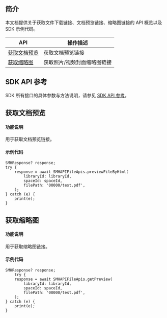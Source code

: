 ## 简介

本文档提供关于获取文件下载链接、文档预览链接、缩略图链接的 API 概览以及 SDK 示例代码。

| API                                                          | 操作描述                         |
| ------------------------------------------------------------ | -------------------------------- |
| [获取文档预览](https://cloud.tencent.com/document/product/1339/71130) | 获取文档预览链接         |
| [获取缩略图](https://cloud.tencent.com/document/product/1339/71129) | 获取照片/视频封面缩略图链接         |

## SDK API 参考

SDK 所有接口的具体参数与方法说明，请参见 [SDK API 参考](https://smh-sdk-doc-1253960454.cos.ap-guangzhou.myqcloud.com/flutter_api_doc/api/index.html)。

## 获取文档预览

#### 功能说明

用于获取文档预览链接。

#### 示例代码

```
SMHResponse? response;
try {
    response = await SMHAPIFileApis.previewFileByHtml(
        libraryId: libraryId,
        spaceId: spaceId,
        filePath: '00000/test.pdf',
    );
} catch (e) {
    print(e);
}
```

## 获取缩略图

#### 功能说明

用于获取缩略图链接。

#### 示例代码

```
SMHResponse? response;
    try {
    response = await SMHAPIFileApis.getPreview(
        libraryId: libraryId,
        spaceId: spaceId,
        filePath: '00000/test.pdf',
    );
} catch (e) {
    print(e);
}
```

